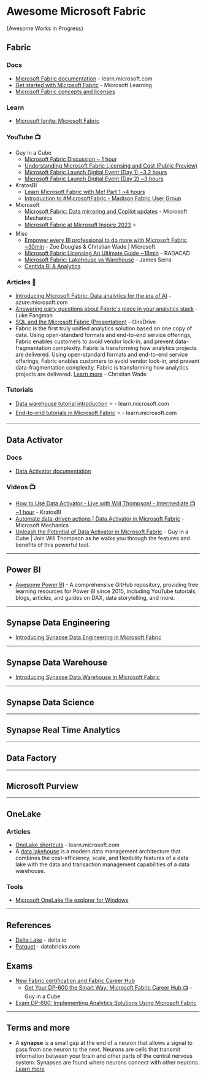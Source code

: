 # Awesome Microsoft Fabric

{Awesome Works in Progress}

## Fabric
### Docs
* [Microsoft Fabric documentation](https://learn.microsoft.com/en-us/fabric/) - learn.microsoft.com
* [Get started with Microsoft Fabric](https://github.com/MicrosoftLearning/mslearn-fabric/tree/main) - Microsoft Learning
* [Microsoft Fabric concepts and licenses](https://learn.microsoft.com/en-us/fabric/enterprise/licenses)

### Learn
* [Microsoft Ignite: Microsoft Fabric](https://learn.microsoft.com/en-us/collections/w2gkhrkzzmym?WT.mc_id=cloudskillschallenge_a68d938a-58b7-403e-89f2-b2305edb7c41)

### YouTube 📺
* Guy in a Cube
  - [Microsoft Fabric Discussion ~ 1 hour](https://www.youtube.com/watch?v=tMx3rhl43b4)
  - [Understanding Microsoft Fabric Licensing and Cost (Public Preview)](https://youtu.be/6AAeV3bSMso)
  - [Microsoft Fabric Launch Digital Event (Day 1) ~3.2 hours](https://youtu.be/5jlP0wdEsls)
  - [Microsoft Fabric Launch Digital Event (Day 2) ~3 hours](https://youtu.be/wdDx0-jvl7w)
* KratosBI
  - [Learn Microsoft Fabric with Me! Part 1 ~4 hours](https://www.youtube.com/watch?v=9z4m_Y9m36E)
  - [Introduction to #MicrosoftFabric - Madison Fabric User Group](https://www.youtube.com/watch?v=913cl9BD3iQ)
* Microsoft
  - [Microsoft Fabric: Data mirroring and Copilot updates](https://www.youtube.com/watch?v=fz5fBgww0rE) - Microsoft Mechanics
  - [Microsoft Fabric at Microsoft Inspire 2023](https://www.youtube.com/watch?v=C8EZaJtVZoY) ⭐
* Misc
  - [Empower every BI professional to do more with Microsoft Fabric ~30min](https://build.microsoft.com/en-US/sessions/8b23c96e-7c35-463d-88b4-564d23dc14a5) - Zoe Douglas & Christian Wade | Microsoft
  - [Microsoft Fabric Licensing An Ultimate Guide ~18min](https://youtu.be/Gvt8oesGa3E) - RADACAD
  - [Microsoft Fabric: Lakehouse vs Warehouse](https://www.youtube.com/watch?v=34sI2e30JUM) - James Serra
  - [Centida BI & Analytics](https://www.youtube.com/@CentidaBI)

### Articles 📰
* [Introducing Microsoft Fabric: Data analytics for the era of AI](https://azure.microsoft.com/en-us/blog/introducing-microsoft-fabric-data-analytics-for-the-era-of-ai/) - azure.microsoft.com
* [Answering early questions about Fabric's place in your analytics stack](https://www.linkedin.com/pulse/answering-early-questions-fabrics-place-your-stack-luke-fangman) - Luke Fangman
* [SQL and the Microsoft Fabric (Presentation)](https://aka.ms/sqlfabricdemo) - OneDrive
* Fabric is the first truly unified analytics solution based on one copy of data. Using open-standard formats and end-to-end service offerings, Fabric enables customers to avoid vendor lock-in, and prevent data-fragmentation complexity. Fabric is transforming how analytics projects are delivered. Using open-standard formats and end-to-end service offerings, Fabric enables customers to avoid vendor lock-in, and prevent data-fragmentation complexity. Fabric is transforming how analytics projects are delivered. [Learn more](https://powerbi.microsoft.com/en-us/blog/datasets-renamed-to-semantic-models/) - Christian Wade

### Tutorials
* [Data warehouse tutorial introduction](https://learn.microsoft.com/en-us/fabric/data-warehouse/tutorial-introduction) ⭐ - learn.microsoft.com
* [End-to-end tutorials in Microsoft Fabric](https://learn.microsoft.com/en-us/fabric/get-started/end-to-end-tutorials) ⭐ - learn.microsoft.com

-----

## Data Activator
### Docs
* [Data Activator documentation](https://learn.microsoft.com/en-us/fabric/data-activator/)
  
### Videos 📺
* [How to Use Data Activator - Live with Will Thompson! - Intermediate 📺 ~1 hour](https://www.youtube.com/watch?v=gGmf0oME2wE) - KratosBI
* [Automate data-driven actions | Data Activator in Microsoft Fabric](https://www.youtube.com/watch?v=qrCmTCWuluk) - Microsoft Mechanics
* [Unleash the Potential of Data Activator in Microsoft Fabric](https://www.youtube.com/watch?v=v6IOuysQGRA) - Guy in a Cube | Join Will Thompson as he walks you through the features and benefits of this powerful tool. 

-----

## Power BI
* [Awesome Power BI](https://github.com/NajiElKotob/Awesome-Power-BI) - A comprehensive GitHub repository, providing free learning resources for Power BI since 2015, including YouTube tutorials, blogs, articles, and guides on DAX, data storytelling, and more.

-----
## Synapse Data Engineering
* [Introducing Synapse Data Engineering in Microsoft Fabric](https://blog.fabric.microsoft.com/en-us/blog/introducing-synapse-data-engineering-in-microsoft-fabric/)

-----
## Synapse Data Warehouse
* [Introducing Synapse Data Warehouse in Microsoft Fabric](https://blog.fabric.microsoft.com/en-US/blog/introducing-synapse-data-warehouse-in-microsoft-fabric/)

-----
## Synapse Data Science

-----
## Synapse Real Time Analytics


-----
## Data Factory


-----
## Microsoft Purview

-----
## OneLake
### Articles
* [OneLake shortcuts](https://learn.microsoft.com/en-us/fabric/onelake/onelake-shortcuts) - learn.microsoft.com
* A [data lakehouse](https://learn.microsoft.com/en-us/fabric/onelake/create-lakehouse-onelake) is a modern data management architecture that combines the cost-efficiency, scale, and flexibility features of a data lake with the data and transaction management capabilities of a data warehouse.

### Tools
* [Microsoft OneLake file explorer for Windows](https://www.microsoft.com/en-us/download/details.aspx?id=105222)

-----
## References
* [Delta Lake](https://delta.io/) - delta.io
* [Parquet](https://www.databricks.com/glossary/what-is-parquet) - databricks.com

## Exams 
* [New Fabric certification and Fabric Career Hub](https://powerbi.microsoft.com/en-us/blog/new-fabric-certification-and-fabric-career-hub/)
  - [Get Your DP-600 the Smart Way: Microsoft Fabric Career Hub 📺](https://www.youtube.com/watch?v=U3aqC7VQTSw) - Guy in a Cube
* [Exam DP-600: Implementing Analytics Solutions Using Microsoft Fabric](https://learn.microsoft.com/en-us/credentials/certifications/exams/dp-600/)
-----
## Terms and more
* A **synapse** is a small gap at the end of a neuron that allows a signal to pass from one neuron to the next. Neurons are cells that transmit information between your brain and other parts of the central nervous system. Synapses are found where neurons connect with other neurons. [Learn more](https://www.verywellhealth.com/synapse-anatomy-2795867)
